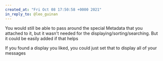 ```yaml
---
created_at: "Fri Oct 08 17:50:58 +0000 2021"
in_reply_to: @leo_guinan
---
```


You would still be able to pass around the special Metadata that you attached to it, but it wasn't needed for the displaying/sorting/searching. But it could be easily added if that helps

If you found a display you liked,  you could just set that to display all of your messages